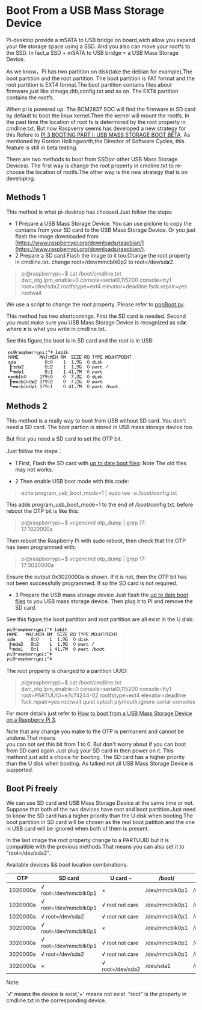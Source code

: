# Boot From a USB Mass Storage Device

Pi-desktop provide a mSATA to USB bridge on board,wich allow you expand your file storage space using a SSD. And you also can move your rootfs to the SSD.
In fact,a SSD + mSATA to USB bridge = a USB Mass Storage Device. 

As we know，Pi has two partition on disk(take the debian for example),The boot partition and the root partition. The boot partition is FAT format and the root partition is EXT4 format.The boot partition contains files about firmware,just like zImage,dtb,config.txt and so on. The EXT4 partition contains the rootfs.

When pi is powered up. The BCM2837 SOC will find the firmware in SD card by default to boot the linux kernel.Then the kernel will mount the rootfs. In the past time the location of root fs is determined by the root property in cmdline.txt. 
But now Raspverry seems has developed a new strategy for this.Refere to [PI 3 BOOTING PART I: USB MASS STORAGE BOOT BETA](https://www.raspberrypi.org/blog/pi-3-booting-part-i-usb-mass-storage-boot/). As mentioned by Gordon Hollingworth,the Director of Software Cycles, this feature is still in beta testing.

There are two methods to boot from SSD(or other USB Mass Storage Devices). The first way is change the root property in cmdline.txt to re-choose the location of rootfs.The other way is the new strategy that is on developing. 


## Methods 1
This method is what pi-desktop has choosed.Just follow the steps:

- 1 Prepare a USB Mass Storage Device. You can use piclone to copy the contains from your SD card to the USB Mass Storage Device. Or you just flash the image downloaded from [https://www.raspberrypi.org/downloads/raspbian/](https://www.raspberrypi.org/downloads/raspbian/).
- 2 Prepare a SD card.Flash the image to it too.Change the root property in cmdline.txt. change root=/dev/mmcblk0p2 to root=/dev/sd***x***2.

> pi@raspberrypi:~$ cat /boot/cmdline.txt    
dwc_otg.lpm_enable=0 console=serial0,115200 console=tty1 root=/dev/sda2 rootfstype=ext4 elevator=deadline fsck.repair=yes rootwait

We use a script to change the root property. Please refer to [pppBoot.py](https://github.com/pi-desktop/deb-make/blob/master/readme.md).

This method has two shortcomings. First the SD card is needed. Second you must make sure you USB Mass Storage Device is recognized as sd***x***. where ***x*** is what you write in cmdline.txt.

See this figure,the boot is in SD card and the root is in USB:

![sd_usb_partition](./_image/sd_usb_partition.png)

## Methods 2

This method is a really way to boot from USB without SD card. You don't need a SD card. The boot partion is stored in USB mass storage device too.

But first you need a SD card to set the OTP bit.

Just follow the steps：

- 1 First, Flash the SD card with [up to date boot files](https://www.raspberrypi.org/downloads/raspbian/): Note The old files may not works.


- 2 Then enable USB boot mode with this code:

> echo program_usb_boot_mode=1 | sudo tee -a /boot/config.txt

This adds program_usb_boot_mode=1 to the end of /boot/config.txt. 
before reboot the OTP bit is like this:

> pi@raspberrypi:~$ vcgencmd otp_dump | grep 17:   
17:1020000a

Then reboot the Raspberry Pi with sudo reboot, then check that the OTP has been programmed with:


> pi@raspberrypi:~$ vcgencmd otp_dump | grep 17:   
17:3020000a


Ensure the output 0x3020000a is shown. If it is not, then the OTP bit has not been successfully programmed. If so the SD card is not required.

- 3 Prepare the USB mass storage device
Just flash the [up to date boot files](https://www.raspberrypi.org/downloads/raspbian/) to you USB mass storage device. Then plug it to PI and remove the SD card.

See this figure,the boot partition and root partition are all exist in the U disk:

![sd_usb_partition](./_image/usb_partition.png)

The root property is changed to a partition UUID:

> pi@raspberrypi:~$ cat /boot/cmdline.txt    
dwc_otg.lpm_enable=0 console=serial0,115200 console=tty1 root=PARTUUID=e7c74244-02 rootfstype=ext4 elevator=deadline fsck.repair=yes rootwait quiet splash plymouth.ignore-serial-consoles


For more details just refer to [How to boot from a USB Mass Storage Device on a Raspberry Pi 3](https://github.com/raspberrypi/documentation/blob/master/hardware/raspberrypi/bootmodes/msd.md).

Note that any change you make to the OTP is permanent and cannot be undone.That means  
you can not set this bit from 1 to 0. But don't worry about if you can boot from SD card again.Just plug your SD card in then power on it. This methord just add a choice for booting. The SD card has a higher priority than the U disk when booting.
As talked not all USB Mass Storage Device is supported.


## Boot Pi freely
We can use SD card and USB Mass Storage Device at the same time or not.
Suppose that both of the two devices have root and boot partition.Just need to know the SD card has a higher priority than the U disk when booting.The boot partition in SD card will be chosen as the real boot patition and the one in USB card will be ignored when both of them is present.

In the last image the root property change to a PARTUUID but it is compatible with the previous methods.That means you can also set it to "root=/dev/sda2".

Available devices && boot location combinations:


|OTP     |SD card              | U card   -     |  /boot/      | /            |
|--------|---------------------|----------------|--------------|--------------|
|1020000a|√ root=/dev/mmcblk0p1|×               |/dev/mmcblk0p1|/dev/mmcblk0p2|
|1020000a|√ root=/dev/mmcblk0p1|√ root not care |/dev/mmcblk0p1|/dev/mmcblk0p2|
|1020000a|√ root=/dev/sda2     |√ root not care |/dev/mmcblk0p1|/dev/sda2     |
|3020000a|√ root=/dev/mmcblk0p1|×               |/dev/mmcblk0p1|/dev/mmcblk0p2|
|3020000a|√ root=/dev/mmcblk0p1|√ root not care |/dev/mmcblk0p1|/dev/mmcblk0p2|
|3020000a|√ root=/dev/sda2     |√ root not care |/dev/mmcblk0p1|/dev/sda2     |
|3020000a|×                    |√ root=/dev/sda2|/dev/sda1     |/dev/sda2     |

Note:

'√' means the device is exist,'×' means not exist.
"root" is the property in cmdline.txt in the corresponding device.

